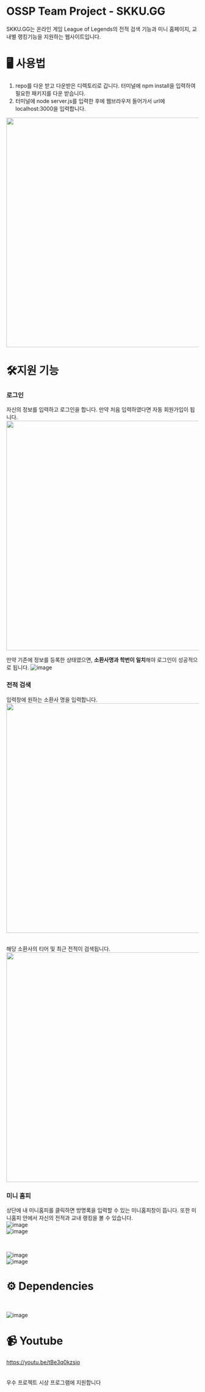 # OSSP Team Project - SKKU.GG

SKKU.GG는 온라인 게임 League of Legends의 전적 검색 기능과 미니 홈페이지, 교내별 랭킹기능을 지원하는 웹사이트입니다.

# 🖥 사용법
1. repo를 다운 받고 다운받은 디렉토리로 갑니다. 터미널에 npm install을 입력하여 필요한 패키지를 다운 받습니다.
2. 터미널에 node server.js를 입력한 후에 웹브라우저 들어가서 url에 localhost:3000을 입력합니다.
<img src="https://user-images.githubusercontent.com/107476261/204820209-50091443-b68c-464d-81eb-02c50593e364.png" width=600  >



# 🛠지원 기능
### 로그인<br>

  자신의 정보를 입력하고 로그인을 합니다. 만약 처음 입력하였다면 자동 회원가입이 됩니다.
<img src="https://user-images.githubusercontent.com/107476261/204816095-c04fa3bf-3086-4202-9197-0e8e3fb820f2.png" width=600  >

만약 기존에 정보를 등록한 상태였으면, **소환사명과 학번이 일치**해야 로그인이 성공적으로 됩니다.
![image](https://user-images.githubusercontent.com/50402527/204986172-c8d8f93a-87ea-4d71-9bd3-dc783cfe17fc.png)


### 전적 검색<br>
  입력창에 원하는 소환사 명을 입력합니다.<br>
<img src="https://user-images.githubusercontent.com/107476261/204821733-afdfc6a2-6489-4fc3-8605-89207a7db6b0.png" width=600  >

<br>
해당 소환사의 티어 및 최근 전적이 검색됩니다.<br>
<img src="https://user-images.githubusercontent.com/107476261/204822054-12dab435-3899-4e38-bff3-e86906bc6f07.png" width=600  >

### 미니 홈피<br>
상단에 내 미니홈피를 클릭하면 방명록을 입력할 수 있는 미니홈피창이 뜹니다. 또한 미니홈피 안에서 자신의 전적과 교내 랭킹을 볼 수 있습니다. <br>
![image](https://user-images.githubusercontent.com/50402527/204986441-ec3b1e31-bef9-4e7d-83ad-6777c65b391c.png) <br>
![image](https://user-images.githubusercontent.com/50402527/204986598-a95bb329-6308-4b6b-9162-9966b596d2df.png)


<br>

![image](https://user-images.githubusercontent.com/50402527/204986839-48535a65-4d72-47c5-9567-5a2a28e4ca37.png) <br>
![image](https://user-images.githubusercontent.com/50402527/204986880-0c97eec3-7000-40c4-9160-cfb8c530a397.png)




# ⚙️ Dependencies

<br>

![image](https://user-images.githubusercontent.com/50402527/204987525-207f0659-ba5f-431b-a3d2-bd77abe0bf82.png)
<br>

# 📹 Youtube

  https://youtu.be/tBe3q0kzsio
<br>
<br>
<br>
우수 프로젝트 시상 프로그램에 지원합니다
